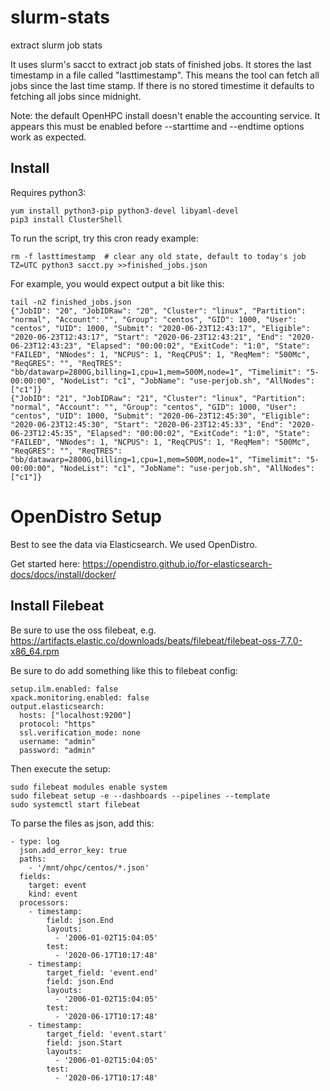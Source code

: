 # slurm-stats
extract slurm job stats

It uses slurm's sacct to extract job stats of finished jobs.
It stores the last timestamp in a file called "lasttimestamp".
This means the tool can fetch all jobs since the last time stamp.
If there is no stored timestime it defaults to fetching all jobs since midnight.

Note: the default OpenHPC install doesn't enable the accounting service.
It appears this must be enabled before --starttime and --endtime options work as expected.

## Install

Requires python3:

    yum install python3-pip python3-devel libyaml-devel
    pip3 install ClusterShell

To run the script, try this cron ready example:

    rm -f lasttimestamp  # clear any old state, default to today's job
    TZ=UTC python3 sacct.py >>finished_jobs.json

For example, you would expect output a bit like this:

    tail -n2 finished_jobs.json
    {"JobID": "20", "JobIDRaw": "20", "Cluster": "linux", "Partition": "normal", "Account": "", "Group": "centos", "GID": 1000, "User": "centos", "UID": 1000, "Submit": "2020-06-23T12:43:17", "Eligible": "2020-06-23T12:43:17", "Start": "2020-06-23T12:43:21", "End": "2020-06-23T12:43:23", "Elapsed": "00:00:02", "ExitCode": "1:0", "State": "FAILED", "NNodes": 1, "NCPUS": 1, "ReqCPUS": 1, "ReqMem": "500Mc", "ReqGRES": "", "ReqTRES": "bb/datawarp=2800G,billing=1,cpu=1,mem=500M,node=1", "Timelimit": "5-00:00:00", "NodeList": "c1", "JobName": "use-perjob.sh", "AllNodes": ["c1"]}
    {"JobID": "21", "JobIDRaw": "21", "Cluster": "linux", "Partition": "normal", "Account": "", "Group": "centos", "GID": 1000, "User": "centos", "UID": 1000, "Submit": "2020-06-23T12:45:30", "Eligible": "2020-06-23T12:45:30", "Start": "2020-06-23T12:45:33", "End": "2020-06-23T12:45:35", "Elapsed": "00:00:02", "ExitCode": "1:0", "State": "FAILED", "NNodes": 1, "NCPUS": 1, "ReqCPUS": 1, "ReqMem": "500Mc", "ReqGRES": "", "ReqTRES": "bb/datawarp=2800G,billing=1,cpu=1,mem=500M,node=1", "Timelimit": "5-00:00:00", "NodeList": "c1", "JobName": "use-perjob.sh", "AllNodes": ["c1"]}

# OpenDistro Setup

Best to see the data via Elasticsearch. We used OpenDistro.

Get started here:
https://opendistro.github.io/for-elasticsearch-docs/docs/install/docker/

## Install Filebeat

Be sure to use the oss filebeat, e.g.
https://artifacts.elastic.co/downloads/beats/filebeat/filebeat-oss-7.7.0-x86_64.rpm

Be sure to do add something like this to filebeat config:

    setup.ilm.enabled: false
    xpack.monitoring.enabled: false
    output.elasticsearch:
      hosts: ["localhost:9200"]
      protocol: "https"
      ssl.verification_mode: none
      username: "admin"
      password: "admin"

Then execute the setup:

    sudo filebeat modules enable system
    sudo filebeat setup -e --dashboards --pipelines --template
    sudo systemctl start filebeat

To parse the files as json, add this:

    - type: log
      json.add_error_key: true
      paths:
        - '/mnt/ohpc/centos/*.json'
      fields:
        target: event
        kind: event
      processors:
        - timestamp:
            field: json.End
            layouts:
              - '2006-01-02T15:04:05'
            test:
              - '2020-06-17T10:17:48'
        - timestamp:
            target_field: 'event.end'
            field: json.End
            layouts:
              - '2006-01-02T15:04:05'
            test:
              - '2020-06-17T10:17:48'
        - timestamp:
            target_field: 'event.start'
            field: json.Start
            layouts:
              - '2006-01-02T15:04:05'
            test:
              - '2020-06-17T10:17:48'
